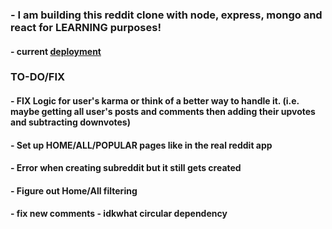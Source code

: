 ### - I am building this reddit clone with node, express, mongo and react for LEARNING purposes!

#### - current [deployment](https://shrouded-sierra-00610.herokuapp.com)

### TO-DO/FIX

#### - FIX Logic for user's karma or think of a better way to handle it. (i.e. maybe getting all user's posts and comments then adding their upvotes and subtracting downvotes)

#### - Set up HOME/ALL/POPULAR pages like in the real reddit app

#### - Error when creating subreddit but it still gets created

#### - Figure out Home/All filtering 

#### - fix new comments - idkwhat circular dependency


